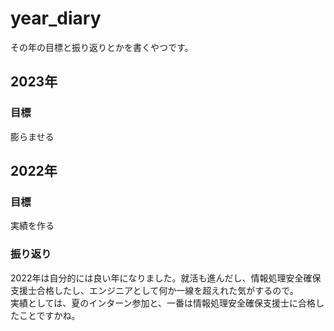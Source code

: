 # year_diary
その年の目標と振り返りとかを書くやつです。

## 2023年
### 目標
膨らませる

## 2022年
### 目標
実績を作る

### 振り返り
2022年は自分的には良い年になりました。就活も進んだし、情報処理安全確保支援士合格したし、エンジニアとして何か一線を超えれた気がするので。<br>
実績としては、夏のインターン参加と、一番は情報処理安全確保支援士に合格したことですかね。
